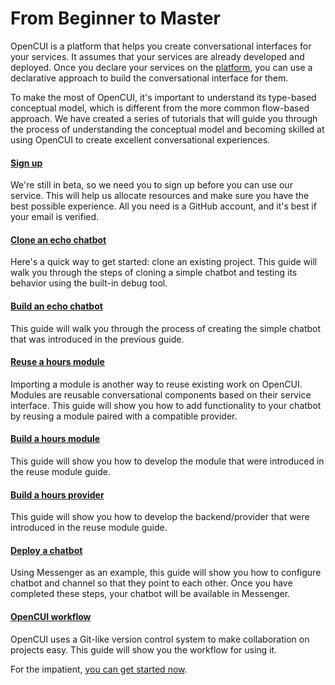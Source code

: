 # From Beginner to Master
OpenCUI is a platform that helps you create conversational interfaces for your services. It assumes that your services are already developed and deployed. Once you declare your services on the [platform](https://build.opencui.io), you can use a declarative approach to build the conversational interface for them.

To make the most of OpenCUI, it's important to understand its type-based conceptual model, which is different from the more common flow-based approach. We have created a series of tutorials that will guide you through the process of understanding the conceptual model and becoming skilled at using OpenCUI to create excellent conversational experiences.

#### [Sign up](signingup.md)
We're still in beta, so we need you to sign up before you can use our service. This will help us allocate resources and make sure you have the best possible experience. All you need is a GitHub account, and it's best if your email is verified.

#### [Clone an echo chatbot](clone-simple-chatbot.md)
Here's a quick way to get started: clone an existing project. This guide will walk you through the steps of cloning a simple chatbot and testing its behavior using the built-in debug tool.

#### [Build an echo chatbot](build-simple-chatbot.md)
This guide will walk you through the process of creating the simple chatbot that was introduced in the previous guide.

#### [Reuse a hours module](reuse-component.md)
Importing a module is another way to reuse existing work on OpenCUI. Modules are reusable conversational components based on their service interface. This guide will show you how to add functionality to your chatbot by reusing a module paired with a compatible provider.

#### [Build a hours module](build-module.md)
This guide will show you how to develop the module that were introduced in the reuse module guide.

#### [Build a hours provider](build-provider.md)
This guide will show you how to develop the backend/provider that were introduced in the reuse module guide.

#### [Deploy a chatbot](deploy-to-channel.md)
Using Messenger as an example, this guide will show you how to configure chatbot and channel so that they point to each other. Once you have completed these steps, your chatbot will be available in Messenger.

#### [OpenCUI workflow](opencui-flow.md)
OpenCUI uses a Git-like version control system to make collaboration on projects easy. This guide will show you the workflow for using it.

For the impatient, [you can get started now](https://build.opencui.io).
